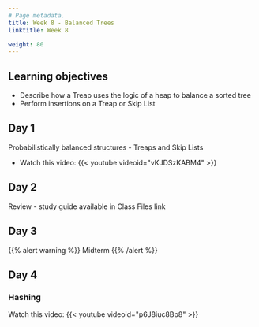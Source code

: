 ```yaml
---
# Page metadata.
title: Week 8 - Balanced Trees
linktitle: Week 8

weight: 80
---
```


## Learning objectives

* Describe how a Treap uses the logic of a heap to balance a sorted tree
* Perform insertions on a Treap or Skip List

## Day 1

Probabilistically balanced structures - Treaps and Skip Lists

* Watch this video:
{{< youtube videoid="vKJDSzKABM4" >}}

## Day 2

Review - study guide available in Class Files link

## Day 3

{{% alert warning %}}
Midterm
{{% /alert %}}

## Day 4

### Hashing

Watch this video:
{{< youtube videoid="p6J8iuc8Bp8" >}}